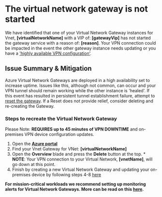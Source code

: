 <properties
pageTitle="Gateway Service Failed To Start"
description="Gateway Service Failed To Start"
infoBubbleText="Issues with your Virtual Network Gateway were detected. See details on the right."
service="microsoft.network"
resource="VirtualNetworkGateway"
authors="chadmath"
displayOrder="1"
articleId="VirtualNetworkGatewayServiceFailedToStartInsight2"
diagnosticScenario="VirtualNetworkGatewayServiceFailedToStartInsight"
selfHelpType="Diagnostics"
supportTopicIds=""
resourceTags="windows"
productPesIds=""
cloudEnvironments="Public"
/>
# The virtual network gateway is not started
<!--issueDescription-->
We have identified that one of your Virtual Network Gateway instances for Vnet, **<!--$virtualNetworkName-->[virtualNetworkName]<!--/$virtualNetworkName-->** with a VIP of: **<!--$gatewayVip-->[gatewayVip]<!--/$gatewayVip-->** has not started the gateway service with a reason of: **<!--$reason-->[reason]<!--/$reason-->**. Your VPN connection could be impacted in the event the other gateway instance needs updating or you have a ['highly available VPN configuration'](https://docs.microsoft.com/azure/vpn-gateway/vpn-gateway-highlyavailable).
<!--/issueDescription-->
## **Issue Summary & Mitigation**
Azure Virtual Network Gateways are deployed in a high availability set to increase uptime. Issues like this, although not common, can occur and your VPN tunnel should remain working while the other instance is 'healed'. If this event has resulted in persistent tunnel establishment failure, attempt to [reset the gateway](https://docs.microsoft.com/azure/vpn-gateway/vpn-gateway-resetgw-classic). If a Reset does not provide relief, consider deleting and re-creating the Gateway.
### Steps to recreate the Virtual Network Gateway
Please Note: **REQUIRES up to 45 minutes of VPN DOWNTIME** and on-premises VPN device configuration updates.

1. Open the **[Azure portal](http://portal.azure.com)**
2. Find your Vnet Gateway for VNet: **<!--$virtualNetworkName-->[virtualNetworkName]<!--/$virtualNetworkName-->**
3. Open the **Overview** blade and press the **Delete** button at the top. * **NOTE**: Your VPN connection to your Virtual Network, **<!--$vnetName-->[vnetName]<!--/$vnetName-->**, will go down at this point.
4. Finish by creating a new Virtual Network Gateway and updating your on-premises device by following steps 4-8 [here](https://docs.microsoft.com/azure/vpn-gateway/vpn-gateway-howto-site-to-site-resource-manager-portal#VNetGateway)

**For mission-critical workloads we recommend setting up monitoring alerts for Virtual Network Gateways. More can be read on this [here](https://docs.microsoft.com/azure/network-watcher/network-watcher-monitor-with-azure-automation).**
